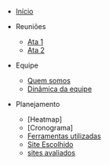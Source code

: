 * [Início](/)
* Reuniões
  - [Ata 1](atas/Ata01.md)
  - [Ata 2](atas/Ata_02.md)

* Equipe
  - [Quem somos](Equipe/Quem-somos.md)
  - [Dinâmica da equipe](Equipe/Dinâmica-da-Equipe.md)
    
* Planejamento 
  - [Heatmap]
  - [Cronograma]
  - [Ferramentas utilizadas](planejamento/Ferramentas.md)
  - [Site Escolhido](planejamento/Site-Escolhido:-SIGAA)
  - [sites avaliados](planejamento/Sites-Avaliados)
